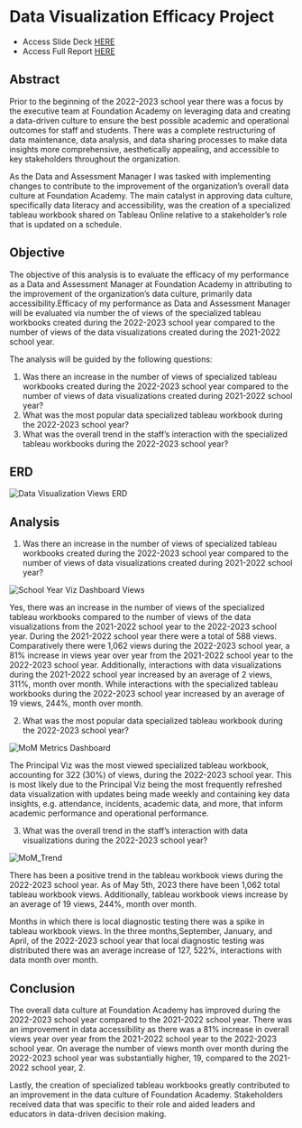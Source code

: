 # Data Visualization Efficacy Project
- Access Slide Deck [HERE](https://docs.google.com/presentation/d/19SzZgRGR765AFmKSRWF3aaS7tEDnViL9UXXHOpZhZE4/edit?usp=sharing)
- Access Full Report [HERE](https://docs.google.com/document/d/1zTcC6dTAGMdO63D_Q3wfGi5KFZDdEQuSMK74dwCwSnY/edit?usp=sharing)

## Abstract 

Prior to the beginning of the 2022-2023 school year there was a focus by the executive team  at Foundation Academy on leveraging data and creating a data-driven culture to ensure the best possible academic and operational outcomes for staff and students. There was a complete restructuring of data maintenance, data analysis, and data sharing processes to make data insights more comprehensive, aesthetically appealing, and accessible to key stakeholders throughout the organization.

As the Data and Assessment Manager I was tasked with implementing changes to contribute to the improvement of the organization’s overall data culture at Foundation Academy. The main catalyst in approving data culture, specifically data literacy and accessibility, was the creation of a specialized tableau workbook shared on Tableau Online relative to a stakeholder’s role that is updated on a schedule.

## Objective

The objective of this analysis is to evaluate the efficacy of my performance as a Data and Assessment Manager at Foundation Academy in attributing to the improvement of the organization’s data culture, primarily data accessibility.Efficacy of my performance as Data and Assessment Manager will be evaluated via number the of views of the specialized tableau workbooks created during the 2022-2023 school year compared to the number of views of the data visualizations created during the 2021-2022 school year.

The analysis will be guided by the following questions:

1. Was there an increase in the number of views of specialized tableau workbooks created during the 2022-2023 school year compared to the number of views of data visualizations created during 2021-2022 school year?
2. What was the most popular data specialized tableau workbook during the 2022-2023 school year?
3. What was the overall trend in the staff’s interaction with the specialized tableau workbooks during the 2022-2023 school year?

## ERD

![Data Visualization Views ERD](https://github.com/Scipio94/Data-Visualization-Efficacy-Project/assets/112409778/484cef24-3c41-430e-b727-3133c70250d9)


## Analysis

1. Was there an increase in the number of views of specialized tableau workbooks created during the 2022-2023 school year compared to the number of views of data visualizations created during 2021-2022 school year?

![School Year Viz Dashboard Views](https://github.com/Scipio94/Data-Visualization-Efficacy-Project/assets/112409778/b9864c56-90ef-4bf7-ae81-02a5069ad099)


Yes, there was an increase in the number of views of the specialized tableau workbooks compared to the number of views of the data visualizations from the 2021-2022 school year to the 2022-2023 school year. During the 2021-2022 school year there were a total of 588 views. Comparatively there were 1,062 views during the 2022-2023 school year, a 81% increase in views year over year from the 2021-2022 school year to the 2022-2023 school year. Additionally, interactions with data visualizations during the 2021-2022 school year increased by an average of 2 views, 311%, month over month. While interactions with the specialized tableau workbooks during the 2022-2023 school year increased by an average of 19 views, 244%, month over month. 

2. What was the most popular data specialized tableau workbook during the 2022-2023 school year?

![MoM Metrics Dashboard](https://github.com/Scipio94/Data-Visualization-Efficacy-Project/assets/112409778/8e9f7e0a-c5a6-4257-abd6-e5997fe02daa)


The Principal Viz was the most viewed specialized tableau workbook, accounting for 322 (30%) of views, during the 2022-2023 school year. This is most likely due to the Principal Viz being the most frequently refreshed data visualization with updates being made weekly and containing key data insights, e.g. attendance, incidents, academic data, and more, that inform academic performance and operational performance. 

3. What was the overall trend in the staff’s interaction with data visualizations during the 2022-2023 school year?

![MoM_Trend](https://github.com/Scipio94/Data-Visualization-Efficacy-Project/assets/112409778/0267a571-b451-4439-901d-2e1dbd099f70)


There has been a positive trend in the tableau workbook views during the 2022-2023 school year. As of May 5th, 2023 there have been 1,062 total tableau workbook views. Additionally, tableau workbook views increase by an average of 19 views, 244%, month over month. 

Months in which there is local diagnostic testing there was a spike in tableau workbook views. In the three months,September, January, and April, of the 2022-2023 school year that local diagnostic testing was distributed there was an average increase of 127, 522%, interactions with data month over month.

## Conclusion

The overall data culture at Foundation Academy has improved during the 2022-2023 school year compared to the 2021-2022 school year. There was an improvement in data accessibility as there was a 81% increase in overall views year over year from the 2021-2022 school year to the 2022-2023 school year. On average the number of views month over month during the 2022-2023 school year was substantially higher, 19, compared to the 2021-2022 school year, 2. 

Lastly, the creation of specialized tableau workbooks greatly contributed to an improvement in the data culture of Foundation Academy. Stakeholders received data that was specific to their role and aided leaders and educators in data-driven decision making.







